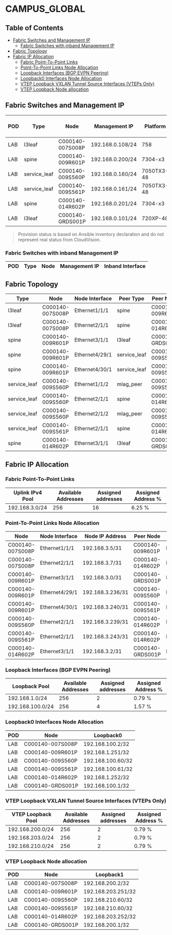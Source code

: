 # CAMPUS_GLOBAL

## Table of Contents

- [Fabric Switches and Management IP](#fabric-switches-and-management-ip)
  - [Fabric Switches with inband Management IP](#fabric-switches-with-inband-management-ip)
- [Fabric Topology](#fabric-topology)
- [Fabric IP Allocation](#fabric-ip-allocation)
  - [Fabric Point-To-Point Links](#fabric-point-to-point-links)
  - [Point-To-Point Links Node Allocation](#point-to-point-links-node-allocation)
  - [Loopback Interfaces (BGP EVPN Peering)](#loopback-interfaces-bgp-evpn-peering)
  - [Loopback0 Interfaces Node Allocation](#loopback0-interfaces-node-allocation)
  - [VTEP Loopback VXLAN Tunnel Source Interfaces (VTEPs Only)](#vtep-loopback-vxlan-tunnel-source-interfaces-vteps-only)
  - [VTEP Loopback Node allocation](#vtep-loopback-node-allocation)

## Fabric Switches and Management IP

| POD | Type | Node | Management IP | Platform | Provisioned in CloudVision | Serial Number |
| --- | ---- | ---- | ------------- | -------- | -------------------------- | ------------- |
| LAB | l3leaf | C000140-007S008P | 192.168.0.108/24 | 758 | Provisioned | - |
| LAB | spine | C000140-009R601P | 192.168.0.200/24 | 7304-x3 | Provisioned | - |
| LAB | service_leaf | C000140-009S560P | 192.168.0.160/24 | 7050TX3-48 | Provisioned | - |
| LAB | service_leaf | C000140-009S561P | 192.168.0.161/24 | 7050TX3-48 | Provisioned | - |
| LAB | spine | C000140-014R602P | 192.168.0.201/24 | 7304-x3 | Provisioned | - |
| LAB | l3leaf | C000140-GRDS001P | 192.168.0.101/24 | 720XP-48 | Provisioned | - |

> Provision status is based on Ansible inventory declaration and do not represent real status from CloudVision.

### Fabric Switches with inband Management IP

| POD | Type | Node | Management IP | Inband Interface |
| --- | ---- | ---- | ------------- | ---------------- |

## Fabric Topology

| Type | Node | Node Interface | Peer Type | Peer Node | Peer Interface |
| ---- | ---- | -------------- | --------- | ----------| -------------- |
| l3leaf | C000140-007S008P | Ethernet1/1/1 | spine | C000140-009R601P | Ethernet3/2/1 |
| l3leaf | C000140-007S008P | Ethernet2/1/1 | spine | C000140-014R602P | Ethernet3/2/1 |
| spine | C000140-009R601P | Ethernet3/1/1 | l3leaf | C000140-GRDS001P | Ethernet53/1 |
| spine | C000140-009R601P | Ethernet4/29/1 | service_leaf | C000140-009S560P | Ethernet1/1/1 |
| spine | C000140-009R601P | Ethernet4/30/1 | service_leaf | C000140-009S561P | Ethernet1/1/1 |
| service_leaf | C000140-009S560P | Ethernet1/1/2 | mlag_peer | C000140-009S561P | Ethernet1/1/2 |
| service_leaf | C000140-009S560P | Ethernet2/1/1 | spine | C000140-014R602P | Ethernet4/29/1 |
| service_leaf | C000140-009S560P | Ethernet2/1/2 | mlag_peer | C000140-009S561P | Ethernet2/1/2 |
| service_leaf | C000140-009S561P | Ethernet2/1/1 | spine | C000140-014R602P | Ethernet4/30/1 |
| spine | C000140-014R602P | Ethernet3/1/1 | l3leaf | C000140-GRDS001P | Ethernet54/1 |

## Fabric IP Allocation

### Fabric Point-To-Point Links

| Uplink IPv4 Pool | Available Addresses | Assigned addresses | Assigned Address % |
| ---------------- | ------------------- | ------------------ | ------------------ |
| 192.168.3.0/24 | 256 | 16 | 6.25 % |

### Point-To-Point Links Node Allocation

| Node | Node Interface | Node IP Address | Peer Node | Peer Interface | Peer IP Address |
| ---- | -------------- | --------------- | --------- | -------------- | --------------- |
| C000140-007S008P | Ethernet1/1/1 | 192.168.3.5/31 | C000140-009R601P | Ethernet3/2/1 | 192.168.3.4/31 |
| C000140-007S008P | Ethernet2/1/1 | 192.168.3.7/31 | C000140-014R602P | Ethernet3/2/1 | 192.168.3.6/31 |
| C000140-009R601P | Ethernet3/1/1 | 192.168.3.0/31 | C000140-GRDS001P | Ethernet53/1 | 192.168.3.1/31 |
| C000140-009R601P | Ethernet4/29/1 | 192.168.3.236/31 | C000140-009S560P | Ethernet1/1/1 | 192.168.3.237/31 |
| C000140-009R601P | Ethernet4/30/1 | 192.168.3.240/31 | C000140-009S561P | Ethernet1/1/1 | 192.168.3.241/31 |
| C000140-009S560P | Ethernet2/1/1 | 192.168.3.239/31 | C000140-014R602P | Ethernet4/29/1 | 192.168.3.238/31 |
| C000140-009S561P | Ethernet2/1/1 | 192.168.3.243/31 | C000140-014R602P | Ethernet4/30/1 | 192.168.3.242/31 |
| C000140-014R602P | Ethernet3/1/1 | 192.168.3.2/31 | C000140-GRDS001P | Ethernet54/1 | 192.168.3.3/31 |

### Loopback Interfaces (BGP EVPN Peering)

| Loopback Pool | Available Addresses | Assigned addresses | Assigned Address % |
| ------------- | ------------------- | ------------------ | ------------------ |
| 192.168.1.0/24 | 256 | 2 | 0.79 % |
| 192.168.100.0/24 | 256 | 4 | 1.57 % |

### Loopback0 Interfaces Node Allocation

| POD | Node | Loopback0 |
| --- | ---- | --------- |
| LAB | C000140-007S008P | 192.168.100.2/32 |
| LAB | C000140-009R601P | 192.168.1.251/32 |
| LAB | C000140-009S560P | 192.168.100.60/32 |
| LAB | C000140-009S561P | 192.168.100.61/32 |
| LAB | C000140-014R602P | 192.168.1.252/32 |
| LAB | C000140-GRDS001P | 192.168.100.1/32 |

### VTEP Loopback VXLAN Tunnel Source Interfaces (VTEPs Only)

| VTEP Loopback Pool | Available Addresses | Assigned addresses | Assigned Address % |
| --------------------- | ------------------- | ------------------ | ------------------ |
| 192.168.200.0/24 | 256 | 2 | 0.79 % |
| 192.168.203.0/24 | 256 | 2 | 0.79 % |
| 192.168.210.0/24 | 256 | 2 | 0.79 % |

### VTEP Loopback Node allocation

| POD | Node | Loopback1 |
| --- | ---- | --------- |
| LAB | C000140-007S008P | 192.168.200.2/32 |
| LAB | C000140-009R601P | 192.168.203.251/32 |
| LAB | C000140-009S560P | 192.168.210.60/32 |
| LAB | C000140-009S561P | 192.168.210.60/32 |
| LAB | C000140-014R602P | 192.168.203.252/32 |
| LAB | C000140-GRDS001P | 192.168.200.1/32 |
